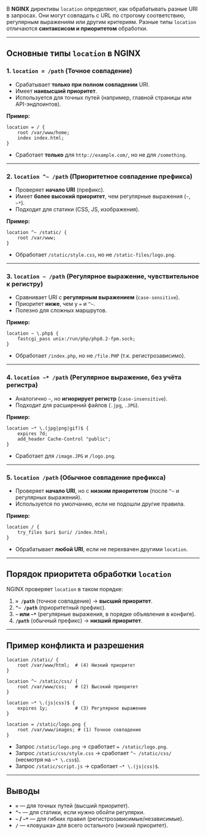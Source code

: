 В **NGINX** директивы `location` определяют, как обрабатывать разные URI в запросах. 
Они могут совпадать с URL по строгому соответствию, регулярным выражениям или другим критериям. 
Разные типы `location` отличаются **синтаксисом и приоритетом** обработки.

---

##  Основные типы `location` в NGINX

### 1. **`location = /path` (Точное совпадение)**
   - Срабатывает **только при полном совпадении** URI.
   - Имеет **наивысший приоритет**.
   - Используется для точных путей (например, главной страницы или API-эндпоинтов).

   **Пример:**
   ```nginx
   location = / {
       root /var/www/home;
       index index.html;
   }
   ```
   - Сработает **только** для `http://example.com/`, но не для `/something`.

---

### 2. **`location ^~ /path` (Приоритетное совпадение префикса)**
   - Проверяет **начало URI** (префикс).
   - Имеет **более высокий приоритет**, чем регулярные выражения (`~`, `~*`).
   - Подходит для статики (CSS, JS, изображения).

   **Пример:**
   ```nginx
   location ^~ /static/ {
       root /var/www;
   }
   ```
   - Обработает `/static/style.css`, но не `/static-files/logo.png`.

---

### 3. **`location ~ /path` (Регулярное выражение, чувствительное к регистру)**
   - Сравнивает URI с **регулярным выражением** (`case-sensitive`).
   - Приоритет **ниже**, чем у `=` и `^~`.
   - Полезно для сложных маршрутов.

   **Пример:**
   ```nginx
   location ~ \.php$ {
       fastcgi_pass unix:/run/php/php8.2-fpm.sock;
   }
   ```
   - Обработает `/index.php`, но не `/file.PHP` (т.к. регистрозависимо).

---

### 4. **`location ~* /path` (Регулярное выражение, без учёта регистра)**
   - Аналогично `~`, но **игнорирует регистр** (`case-insensitive`).
   - Подходит для расширений файлов (`.jpg`, `.JPG`).

   **Пример:**
   ```nginx
   location ~* \.(jpg|png|gif)$ {
       expires 7d;
       add_header Cache-Control "public";
   }
   ```
   - Сработает для `/image.JPG` и `/logo.png`.

---

### 5. **`location /path` (Обычное совпадение префикса)**
   - Проверяет **начало URI**, но с **низким приоритетом** (после `^~` и регулярных выражений).
   - Используется по умолчанию, если не подошли другие правила.

   **Пример:**
   ```nginx
   location / {
       try_files $uri $uri/ /index.html;
   }
   ```
   - Обрабатывает **любой URI**, если не перехвачен другими `location`.

---

## **Порядок приоритета обработки `location`**
NGINX проверяет `location` в таком порядке:
1. **`= /path`** (точное совпадение) → **высший приоритет**.
2. **`^~ /path`** (приоритетный префикс).
3. **`~` или `~*`** (регулярные выражения, в порядке объявления в конфиге).
4. **`/path`** (обычный префикс) → **низший приоритет**.

---

## **Пример конфликта и разрешения**
```nginx
location /static/ {
    root /var/www/html;  # (4) Низкий приоритет
}

location ^~ /static/css/ {
    root /var/www/css;   # (2) Высокий приоритет
}

location ~* \.(js|css)$ {
    expires 1y;          # (3) Регулярное выражение
}

location = /static/logo.png {
    root /var/www/images; # (1) Точное совпадение
}
```
- Запрос `/static/logo.png` → сработает `= /static/logo.png`.
- Запрос `/static/css/style.css` → сработает `^~ /static/css/` (несмотря на `~* \.css$`).
- Запрос `/static/script.js` → сработает `~* \.(js|css)$`.

---

## **Выводы**
- **`=`** — для точных путей (высший приоритет).
- **`^~`** — для статики, если нужно обойти регулярки.
- **`~` / `~*`** — для гибких правил (регистрозависимые/независимые).
- **`/`** — «ловушка» для всего остального (низкий приоритет).




